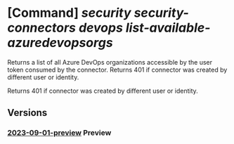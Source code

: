 # [Command] _security security-connectors devops list-available-azuredevopsorgs_

Returns a list of all Azure DevOps organizations accessible by the user token consumed by the connector. Returns 401 if connector was created by different user or identity.

Returns 401 if connector was created by different user or identity.

## Versions

### [2023-09-01-preview](/Resources/mgmt-plane/L3N1YnNjcmlwdGlvbnMve30vcmVzb3VyY2Vncm91cHMve30vcHJvdmlkZXJzL21pY3Jvc29mdC5zZWN1cml0eS9zZWN1cml0eWNvbm5lY3RvcnMve30vZGV2b3BzL2RlZmF1bHQvbGlzdGF2YWlsYWJsZWF6dXJlZGV2b3Bzb3Jncw==/2023-09-01-preview.xml) **Preview**

<!-- mgmt-plane /subscriptions/{}/resourcegroups/{}/providers/microsoft.security/securityconnectors/{}/devops/default/listavailableazuredevopsorgs 2023-09-01-preview -->

